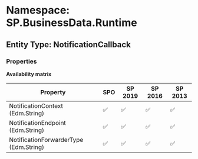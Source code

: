 # Namespace: SP.BusinessData.Runtime

## Entity Type: NotificationCallback

### Properties

**Availability matrix**

Property | SPO | SP 2019 | SP 2016 | SP 2013
----------|-----|---------|---------|--------
NotificationContext (Edm.String) | ✅ | ✅ | ✅ | ✅
NotificationEndpoint (Edm.String) | ✅ | ✅ | ✅ | ✅
NotificationForwarderType (Edm.String) | ✅ | ✅ | ✅ | ✅

